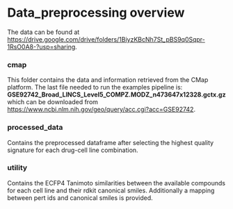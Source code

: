 # Data_preprocessing overview

The data can be found at https://drive.google.com/drive/folders/1BiyzKBcNh7St_pBS9q0Sqpr-1RsO0A8-?usp=sharing.

### cmap

This folder contains the data and information retrieved from the CMap platform. The last file needed to run the examples pipeline is: **GSE92742_Broad_LINCS_Level5_COMPZ.MODZ_n473647x12328.gctx.gz** which can be downloaded from https://www.ncbi.nlm.nih.gov/geo/query/acc.cgi?acc=GSE92742.

### processed_data

Contains the preprocessed dataframe after selecting the highest quality signature for each drug-cell line combination.

### utility

Contains the ECFP4 Tanimoto similarities between the available compounds for each cell line and their rdkit canonical smiles. Additionally a mapping between pert ids and canonical smiles is provided.